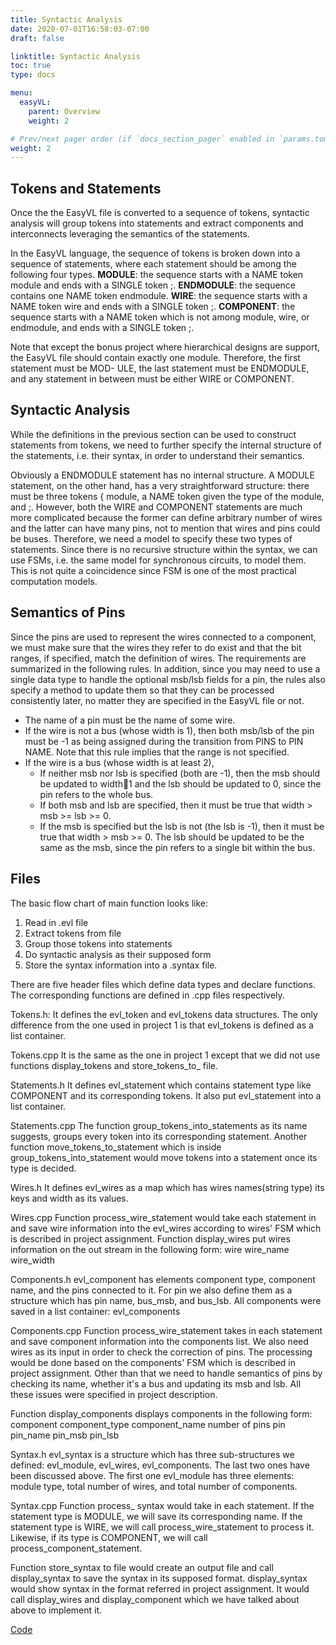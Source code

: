 ```yaml
---
title: Syntactic Analysis
date: 2020-07-01T16:58:03-07:00
draft: false

linktitle: Syntactic Analysis
toc: true
type: docs

menu:
  easyVL:
    parent: Overview
    weight: 2

# Prev/next pager order (if `docs_section_pager` enabled in `params.toml`)
weight: 2
---
```


## Tokens and Statements

Once the the EasyVL file is converted to a sequence of tokens, syntactic analysis will
group tokens into statements and extract components and interconnects leveraging the
semantics of the statements.

In the EasyVL language, the sequence of tokens is broken down into a sequence of
statements, where each statement should be among the following four types.
**MODULE**: the sequence starts with a NAME token module and ends with a
SINGLE token ;.
**ENDMODULE**: the sequence contains one NAME token endmodule.
**WIRE**: the sequence starts with a NAME token wire and ends with a SINGLE
token ;.
**COMPONENT**: the sequence starts with a NAME token which is not among
module, wire, or endmodule, and ends with a SINGLE token ;.

Note that except the bonus project where hierarchical designs are support, the EasyVL
file should contain exactly one module. Therefore, the first statement must be MOD-
ULE, the last statement must be ENDMODULE, and any statement in between
must be either WIRE or COMPONENT.

## Syntactic Analysis
While the definitions in the previous section can be used to construct statements from
tokens, we need to further specify the internal structure of the statements, i.e. their
syntax, in order to understand their semantics.

Obviously a ENDMODULE statement has no internal structure. A MODULE statement, on the other hand, has a very straightforward structure: there must be three tokens { module, a NAME token given the type of the module, and ;. However, both the WIRE and COMPONENT statements are much more complicated because the former can define arbitrary number of wires and the latter can have many pins, not to
mention that wires and pins could be buses. Therefore, we need a model to specify these two types of statements. Since there is no recursive structure within the syntax, we can use FSMs, i.e. the same model for synchronous circuits, to model them. This is not quite a coincidence since FSM is one
of the most practical computation models.


## Semantics of Pins
Since the pins are used to represent the wires connected to a component, we must make
sure that the wires they refer to do exist and that the bit ranges, if specified, match
the definition of wires. The requirements are summarized in the following rules. In
addition, since you may need to use a single data type to handle the optional msb/lsb
fields for a pin, the rules also specify a method to update them so that they can be
processed consistently later, no matter they are specified in the EasyVL file or not.

* The name of a pin must be the name of some wire.
* If the wire is not a bus (whose width is 1), then both msb/lsb of the pin must be
-1 as being assigned during the transition from PINS to PIN NAME. Note that this rule implies that the range is not specified.
* If the wire is a bus (whose width is at least 2),
	* If neither msb nor lsb is specified (both are -1), then the msb should be
updated to width􀀀1 and the lsb should be updated to 0, since the pin refers
to the whole bus.
 	* If both msb and lsb are specified, then it must be true that width > msb >=
lsb >= 0.
	* If the msb is specified but the lsb is not (the lsb is -1), then it must be true
that width > msb >= 0. The lsb should be updated to be the same as the
msb, since the pin refers to a single bit within the bus.

## Files
The basic flow chart of main function looks like:
1.	Read in .evl file
2.	Extract tokens from file
3.	Group those tokens into statements
4.	Do syntactic analysis as their supposed form
5.	Store the syntax information into a .syntax file.

There are five header files which define data types and declare functions. The corresponding functions are defined in .cpp files respectively.

Tokens.h:
It defines the evl_token and evl_tokens data structures. The only difference from the one used in project 1 is that evl_tokens is defined as a list container.

Tokens.cpp
It is the same as the one in project 1 except that we did not use functions display_tokens and store_tokens_to_ file.

Statements.h
It defines evl_statement which contains statement type like COMPONENT and its corresponding tokens. It also put evl_statement into a list container.

Statements.cpp
The function group_tokens_into_statements as its name suggests, groups every token into its corresponding statement.  Another function move_tokens_to_statement which is inside group_tokens_into_statement would move tokens into a statement once its type is decided.

Wires.h
It defines evl_wires as a map which has wires names(string type) its keys and width as its values.

Wires.cpp
Function process_wire_statement would take each statement in and save wire information into the evl_wires according to wires' FSM which is described in project assignment.
Function display_wires put wires information on the out stream in the following form:
wire wire_name wire_width

Components.h
evl_component has elements component type, component name, and the pins connected to it.
For pin we also define them as a structure which has pin name, bus_msb, and bus_lsb.
All components were saved in a list container: evl_components


Components.cpp
Function process_wire_statement takes in each statement and save component information into the components list. We also need wires as its input in order to check the correction of pins. The processing would be done based on the components' FSM which is described in project assignment. Other than that we need to handle semantics of pins by checking its name, whether it's a bus and updating its msb and lsb. All these issues were specified in project description.

Function display_components displays components in the following form:
component	component_type 	component_name	 number of pins
pin	pin_name	pin_msb	pin_lsb

Syntax.h
evl_syntax is a structure which has three sub-structures we defined: evl_module, evl_wires, evl_components. The last two ones have been discussed above. The first one evl_module has three elements: module type,  total number of wires, and total number of components.

Syntax.cpp
Function process_ syntax would take in each statement. If the statement type is MODULE, we will save its corresponding name. If the statement type is WIRE, we will call process_wire_statement to process it. Likewise, if its type is COMPONENT, we will call process_component_statement.

Function store_syntax to file would create an output file and call display_syntax to save the syntax in its supposed format.
display_syntax would show syntax in the format referred in project assignment. It would call display_wires and display_component which we have talked about above to implement it.

[Code](https://github.com/xiaomuliu/EasyVLsimulator/tree/master/SyntacticAnalysis)